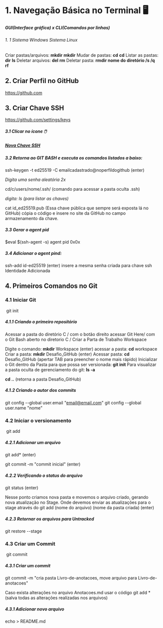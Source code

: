 # 1. Navegação Básica no Terminal :desktop_computer: 

##### GUI(Interface gráfica) x CLI(Comandos por linhas)

######  1. 1 *Sistema Windows                                                         Sistema Linux*

Criar pastas/arquivos: **mkdir**                                       **mkdir**
Mudar de pastas: **cd**                                                      **cd**
Listar as pastas: **dir**                                                        **ls**
Deletar arquivos: **del**                                                     **rm** 
Deletar pasta: **rmdir nome do diretório /s /q**         **rf**

## 2. Criar Perfil no GitHub

https://github.com

## 3. Criar Chave SSH

https://github.com/settings/keys

##### 3.1 Clicar no ícone :computer_mouse: 

#####  <u>Nova Chave SSH</u>

##### 3.2 Retorna ao GIT BASH e executa os comandos listados a baixo:

ssh-keygen -t ed25519 -C emailcadastrado@noperfildogithub (enter)

*Digita uma senha aleatória 2x*

cd/c/users/nome/.ssh/  (comando para acessar a pasta oculta .ssh)

*digita: ls (para listar as chaves)*

cat id_ed25519.pub (Essa chave pública que sempre será exposta lá no GitHub) 
cópia o código e insere no site da GitHub no campo armazenamento da chave.

##### 3.3 Gerar o agent pid

$eval $(ssh-agent -s)
agent pid 0x0x

##### 3.4 Adicionar o agent pind:

ssh-add id-ed25519 (enter)
insere a mesma senha criada para chave ssh
Identidade Adicionada

## 4. Primeiros Comandos no Git

### 4.1 Iniciar Git 

​       git init

##### 4.1.1 Criando o primeiro repositório

Acessar a pasta do diretório C / com o botão direito acessar Git Here/ com o Git Bash aberto no diretorio C / Criar a Parta de Trabalho Workspace

Digite o comando: **mkdir** Workspace (enter)
acessar a pasta: **cd** workspace
Criar a pasta: **mkdir** Desafio_GitHub (enter)
Acessar pasta: **cd** Desafio_GitHub (apertar TAB para preencher o nome mais rápido)
Inicializar o Git dentro da Pasta para que possa ser versionada: **git init**
Para visualizar a pasta oculta de gerenciamento do git: **ls -a**

**cd ..** (retorna a pasta Desafio_GitHub)

##### 4.1.2 Criando o autor dos commits

git config --global user.email "email@email.com"
git config --global user.name "nome"



### 4.2 Iniciar o versionamento

​       git add

##### 4.2.1 Adicionar um arquivo

git add* (enter)

git commit -m "commit inicial" (enter)

##### 4.2.2 Verificando o status do arquivo

git status (enter)

Nesse ponto criamos nova pasta e movemos o arquivo criado, gerando nova atualização no Stage. Onde devemos enviar as atualizações para o stage através do git add (nome do arquivo) (nome da pasta criada) (enter)

##### 4.2.3 Retornar os arquivos para Untracked 

git restore --stage



### 4.3 Criar um Commit

​       git commit

##### 4.3.1 Criar um commit

git commit -m "cria pasta Livro-de-anotacoes, move arquivo para Livro-de-anotacoes"

Caso exista alterações no arquivo Anotacoes.md usar o código git add * (salva todas as alterações realizadas nos arquivos)

##### 4.3.1 Adicionar novo arquivo

echo > README.md







